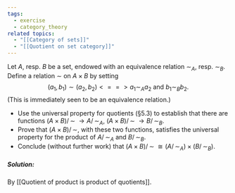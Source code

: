 ```yaml
---
tags:
  - exercise
  - category_theory
related topics:
  - "[[Category of sets]]"
  - "[[Quotient on set category]]"
---
```

Let $A$, resp. $B$ be a set, endowed with an equivalence relation $\sim_A$, resp. $\sim_B$. Define a relation $\sim$ on $A \times B$ by setting $$(a_1, b_1) \sim (a_2, b_2)  <==> a_1 \sim_A a_2 \text{ and } b_1 \sim_B b_2.$$(This is immediately seen to be an equivalence relation.)
- Use the universal property for quotients (§5.3) to establish that there are functions $(A \times B)/\!\!\sim\;\to A/\!\!\sim_A$, $(A \times B)/\!\!∼\;\to B/\!\!\sim_B$.
- Prove that $(A\times B)/\!\!\sim$, with these two functions, satisfies the universal property for the product of $A/\!\!\sim_A$ and $B/\!\!\sim_B$.
- Conclude (without further work) that $(A \times B)/\!\!\sim\; \cong (A/\!\!\sim_A) \times (B/\!\!\sim_B)$.
##### Solution:
By [[Quotient of product is product of quotients]].